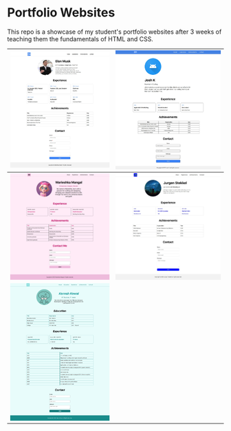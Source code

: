 # Portfolio Websites

This repo is a showcase of my student's portfolio websites after 3 weeks of teaching them the fundamentals of HTML and CSS.

| ![example.jpeg](.github/screenshots/example.jpeg)       | ![joshk.jpeg](.github/screenshots/joshk.jpeg)     |
| ------------------------------------------------------- | ------------------------------------------------- |
| ![warieshkam.jpeg](.github/screenshots/warieshkam.jpeg) | ![jurgens.jpeg](.github/screenshots/jurgens.jpeg) |
| ![kernahk.jpeg](.github/screenshots/kernahk.jpeg)       |                                                   |
